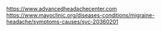 https://www.advancedheadachecenter.com
https://www.mayoclinic.org/diseases-conditions/migraine-headache/symptoms-causes/syc-20360201

